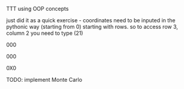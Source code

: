 TTT using OOP concepts

just did it as a quick exercise - coordinates need to be inputed in the pythonic way (starting from 0) starting with rows. so to access row 3, column 2 you need to type (21)

000

000

0X0

TODO:
implement Monte Carlo
